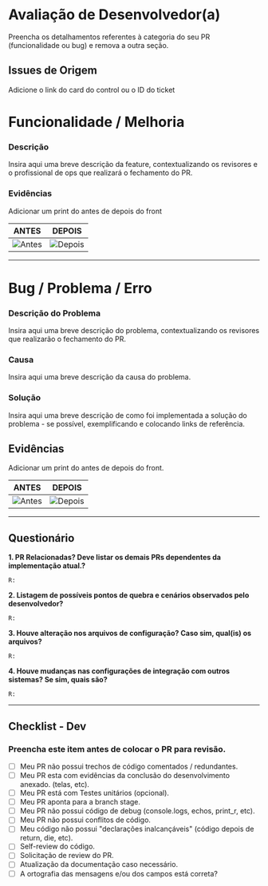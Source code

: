 # Avaliação de Desenvolvedor(a)

Preencha os detalhamentos referentes à categoria do seu PR (funcionalidade ou bug) e remova a outra seção.

## Issues de Origem

Adicione o link do card do control ou o ID do ticket

# Funcionalidade / Melhoria

### Descrição

Insira aqui uma breve descrição da feature, contextualizando os revisores e o profissional de ops que realizará o fechamento do PR.

### Evidências

Adicionar um print do antes de depois do front

| ANTES                                                                                                           | DEPOIS                                                                                                           |
| --------------------------------------------------------------------------------------------------------------- | ---------------------------------------------------------------------------------------------------------------- |
| ![Antes](https://github.com/user-attachments/assets/1e5d4d16-29ff-41d6-817a-d74856609a6a) | ![Depois](https://github.com/user-attachments/assets/1e5d4d16-29ff-41d6-817a-d74856609a6a) |

---

# Bug / Problema / Erro

### Descrição do Problema

Insira aqui uma breve descrição do problema, contextualizando os revisores que realizarão o fechamento do PR.

### Causa

Insira aqui uma breve descrição da causa do problema.

### Solução

Insira aqui uma breve descrição de como foi implementada a solução do problema - se possível, exemplificando e colocando links de referência.

## Evidências

Adicionar um print do antes de depois do front.

| ANTES                                                                                                           | DEPOIS                                                                                                           |
| --------------------------------------------------------------------------------------------------------------- | ---------------------------------------------------------------------------------------------------------------- |
| ![Antes](https://github.com/user-attachments/assets/1e5d4d16-29ff-41d6-817a-d74856609a6a) | ![Depois](https://github.com/user-attachments/assets/1e5d4d16-29ff-41d6-817a-d74856609a6a) |

---

## Questionário

**1. PR Relacionadas? Deve listar os demais PRs dependentes da implementação atual.?**

    R:

**2. Listagem de possíveis pontos de quebra e cenários observados pelo desenvolvedor?**

    R:

**3. Houve alteração nos arquivos de configuração? Caso sim, qual(is) os arquivos?**

    R:

**4. Houve mudanças nas configurações de integração com outros sistemas? Se sim, quais são?**

    R:

---

## Checklist - Dev

### Preencha este item antes de colocar o PR para revisão.

- [ ] Meu PR não possui trechos de código comentados / redundantes.
- [ ] Meu PR esta com evidências da conclusão do desenvolvimento anexado. (telas, etc).
- [ ] Meu PR está com Testes unitários (opcional).
- [ ] Meu PR aponta para a branch stage.
- [ ] Meu PR não possui código de debug (console.logs, echos, print_r, etc).
- [ ] Meu PR não possui conflitos de código.
- [ ] Meu código não possui "declarações inalcançáveis" (código depois de return, die, etc).
- [ ] Self-review do código.
- [ ] Solicitação de review do PR.
- [ ] Atualização da documentação caso necessário.
- [ ] A ortografia das mensagens e/ou dos campos está correta?

